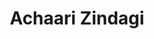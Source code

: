 ---
title: "Achaari Zindagi"
image: "stilllife.png"
year: 2020
content: Acrylic on canvas.
order: 2
---